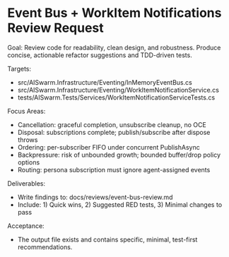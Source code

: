 # Event Bus + WorkItem Notifications Review Request

Goal: Review code for readability, clean design, and robustness. Produce concise, actionable refactor suggestions and TDD-driven tests.

Targets:
- src/AISwarm.Infrastructure/Eventing/InMemoryEventBus.cs
- src/AISwarm.Infrastructure/Eventing/WorkItemNotificationService.cs
- tests/AISwarm.Tests/Services/WorkItemNotificationServiceTests.cs

Focus Areas:
- Cancellation: graceful completion, unsubscribe cleanup, no OCE
- Disposal: subscriptions complete; publish/subscribe after dispose throws
- Ordering: per-subscriber FIFO under concurrent PublishAsync
- Backpressure: risk of unbounded growth; bounded buffer/drop policy options
- Routing: persona subscription must ignore agent-assigned events

Deliverables:
- Write findings to: docs/reviews/event-bus-review.md
- Include: 1) Quick wins, 2) Suggested RED tests, 3) Minimal changes to pass

Acceptance:
- The output file exists and contains specific, minimal, test-first recommendations.
